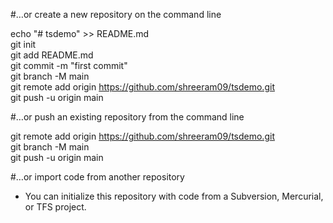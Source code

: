 #…or create a new repository on the command line

  echo "# tsdemo" >> README.md  
  git init  
  git add README.md  
  git commit -m "first commit"  
  git branch -M main  
  git remote add origin https://github.com/shreeram09/tsdemo.git  
  git push -u origin main 

#…or push an existing repository from the command line

  git remote add origin https://github.com/shreeram09/tsdemo.git  
  git branch -M main  
  git push -u origin main

#…or import code from another repository
- You can initialize this repository with code from a Subversion, Mercurial, or TFS project.

